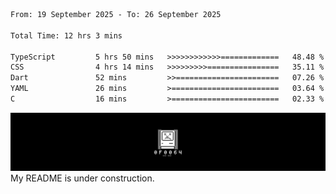 <!--START_SECTION:waka-->

```txt
From: 19 September 2025 - To: 26 September 2025

Total Time: 12 hrs 3 mins

TypeScript         5 hrs 50 mins   >>>>>>>>>>>>=============   48.48 %
CSS                4 hrs 14 mins   >>>>>>>>>================   35.11 %
Dart               52 mins         >>=======================   07.26 %
YAML               26 mins         >========================   03.64 %
C                  16 mins         >========================   02.33 %
```

<!--END_SECTION:waka-->

<img src="https://raw.githubusercontent.com/n3xta/image-hosting/main/img/202411032331174.png"/>
My README is under construction. 
